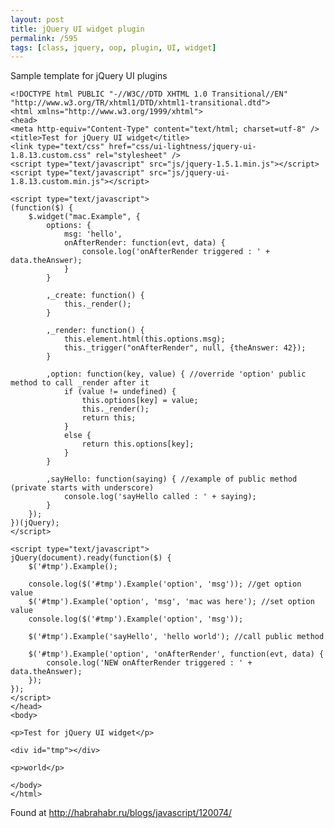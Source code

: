 ```yaml
---
layout: post
title: jQuery UI widget plugin
permalink: /595
tags: [class, jquery, oop, plugin, UI, widget]
---
```


Sample template for jQuery UI plugins

    <!DOCTYPE html PUBLIC "-//W3C//DTD XHTML 1.0 Transitional//EN" "http://www.w3.org/TR/xhtml1/DTD/xhtml1-transitional.dtd">
    <html xmlns="http://www.w3.org/1999/xhtml">
    <head>
    <meta http-equiv="Content-Type" content="text/html; charset=utf-8" />
    <title>Test for jQuery UI widget</title>
    <link type="text/css" href="css/ui-lightness/jquery-ui-1.8.13.custom.css" rel="stylesheet" />
    <script type="text/javascript" src="js/jquery-1.5.1.min.js"></script>
    <script type="text/javascript" src="js/jquery-ui-1.8.13.custom.min.js"></script>

    <script type="text/javascript">
    (function($) {
        $.widget("mac.Example", {
            options: {
                msg: 'hello',
                onAfterRender: function(evt, data) {
                    console.log('onAfterRender triggered : ' + data.theAnswer);
                }
            }

            ,_create: function() {
                this._render();
            }

            ,_render: function() {
                this.element.html(this.options.msg);
                this._trigger("onAfterRender", null, {theAnswer: 42});
            }

            ,option: function(key, value) { //override 'option' public method to call _render after it
                if (value != undefined) {
                    this.options[key] = value;
                    this._render();
                    return this;
                }
                else {
                    return this.options[key];
                }
            }

            ,sayHello: function(saying) { //example of public method (private starts with underscore)
                console.log('sayHello called : ' + saying);
            }
        });
    })(jQuery);
    </script>

    <script type="text/javascript">
    jQuery(document).ready(function($) {
        $('#tmp').Example();

        console.log($('#tmp').Example('option', 'msg')); //get option value
        $('#tmp').Example('option', 'msg', 'mac was here'); //set option value
        console.log($('#tmp').Example('option', 'msg'));

        $('#tmp').Example('sayHello', 'hello world'); //call public method

        $('#tmp').Example('option', 'onAfterRender', function(evt, data) {
            console.log('NEW onAfterRender triggered : ' + data.theAnswer);
        });
    });
    </script>
    </head>
    <body>

    <p>Test for jQuery UI widget</p>

    <div id="tmp"></div>

    <p>world</p>

    </body>
    </html>

Found at <http://habrahabr.ru/blogs/javascript/120074/>

